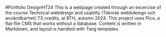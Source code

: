 #Portfolio DesignHT24
This is a webpage created through an excercise of the course Technical webdesign and usabilty (Teknisk webbdesign och användbarhet) 7.5 credits, at BTH, autumn 2024.
This project uses Pico, a flat-file CMS that works without a database. Content is written in Markdown, and layout is handled with Twig templates.
